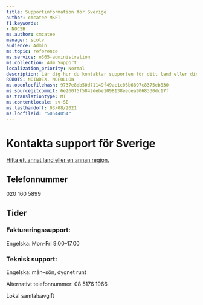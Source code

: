 ```yaml
---
title: Supportinformation för Sverige
author: cmcatee-MSFT
f1.keywords:
- NOCSH
ms.author: cmcatee
manager: scotv
audience: Admin
ms.topic: reference
ms.service: o365-administration
ms.collection: Adm_Support
localization_priority: Normal
description: Lär dig hur du kontaktar supporten för ditt land eller din region.
ROBOTS: NOINDEX, NOFOLLOW
ms.openlocfilehash: 9737e8db50d71149f49ac1c06b6897c8375eb830
ms.sourcegitcommit: 6e260f5f5842debe1098138eecea9068330dc17f
ms.translationtype: MT
ms.contentlocale: sv-SE
ms.lasthandoff: 03/08/2021
ms.locfileid: "50544054"
---
```

# <a name="contact-support-for-sweden"></a>Kontakta support för Sverige

[Hitta ett annat land eller en annan region.](../contact-support-for-business-products.md)

## <a name="phone-number"></a>Telefonnummer
020 160 5899

## <a name="hours"></a>Tider
### <a name="billing-support"></a>Faktureringssupport:

Engelska: Mon-Fri 9.00–17.00

### <a name="technical-support"></a>Teknisk support:

Engelska: mån–sön, dygnet runt

Alternativt telefonnummer: 08 5176 1966

Lokal samtalsavgift
